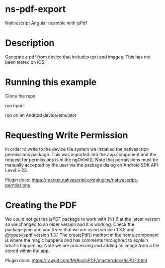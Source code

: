 # ns-pdf-export
Nativescript Angular example with jsPdf

# Description
Generate a pdf from device that includes text and images.
This has not been tested on iOS.

# Running this example
Clone the repo

run npm i

run on an Android device/emulator

# Requesting Write Permission
In order to write to the device file system we installed the nativescript-permissions package. This was imported into the app.component and the request for permissions is in the ngOnInit(). Note that permissions must be manually accepted by the user via the package dialog on Android SDK API Level > 23.

Plugin docs: https://market.nativescript.org/plugins/nativescript-permissions

# Creating the PDF
We could not get the jsPDF package to work with {N} 6 at the latest version so we changed to an older version and it is working. Check the package.json and you'll see that we are using version 1.3.5 and @types/jspdf version 1.3.1
The createPdf() method in the home.component is where the magic happens and has comments throughout to explain what's happening. Note we are processing and adding an image from a file stored within the app.

Plugin docs: https://rawgit.com/MrRio/jsPDF/master/docs/jsPDF.html

